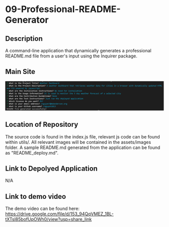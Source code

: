 # 09-Professional-README-Generator

## Description

A command-line application that dynamically generates a professional README.md file from a user's input using the Inquirer package.

## Main Site

![Main Site](assets/images/main-site-01.png)

## Location of Repository

The source code is found in the index.js file, relevant js code can be found within utils/. All relevant images will be contained in the assets/images folder. A sample README.md generated from the application can be found as "README_deploy.md".

## Link to Depolyed Application

N/A

## Link to demo video

The demo video can be found here: https://drive.google.com/file/d/153_94QqVMEZ_1BL-tXTsl85bofUpOWh0/view?usp=share_link